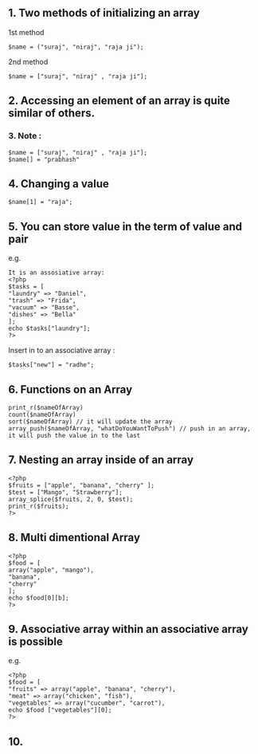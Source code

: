 ## 1. Two methods of initializing an array

1st method
```
$name = ("suraj", "niraj", "raja ji");
```

2nd method 
```
$name = ["suraj", "niraj" , "raja ji"];
```



## 2. Accessing an element of an array is quite similar of others.
### 3. Note :

```
$name = ["suraj", "niraj" , "raja ji"];
$name[] = "prabhash"
```

## 4. Changing a value 

```
$name[1] = "raja";

```


## 5. You can store value in the term of value and pair
e.g.
```
It is an assosiative array: 
<?php
$tasks = [
"laundry" => "Daniel",
"trash" => "Frida",
"vacuum" => "Basse",
"dishes" => "Bella"
];
echo $tasks["laundry"];
?>
```

Insert in to an associative array :
```
$tasks["new"] = "radhe";
```


## 6. Functions on an Array

```
print_r($nameOfArray)
count($nameOfArray)
sort($nameOfArray) // it will update the array 
array_push($nameOfArray, "whatDoYouWantToPush") // push in an array, it will push the value in to the last
```


## 7. Nesting an array inside of an array 

```
<?php
$fruits = ["apple", "banana", "cherry" ];
$test = ["Mango", "Strawberry"];
array_splice($fruits, 2, 0, $test);
print_r($fruits);
?>
```


## 8. Multi dimentional Array

```
<?php
$food = [
array("apple", "mango"),
"banana",
"cherry"
];
echo $food[0][b];
?>
```

## 9. Associative array within an associative array is possible 

e.g.
```
<?php
$food = [
"fruits" => array("apple", "banana", "cherry"),
"meat" => array("chicken", "fish"),
"vegetables" => array("cucumber", "carrot"),
echo $food ["vegetables"][0];
?>
```

## 10. 
